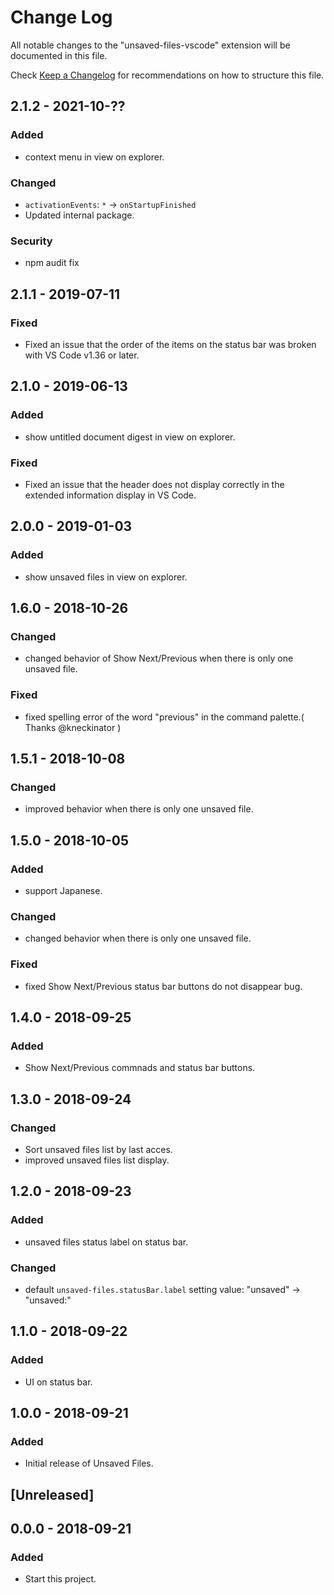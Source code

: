 # Change Log

All notable changes to the "unsaved-files-vscode" extension will be documented in this file.

Check [Keep a Changelog](http://keepachangelog.com/) for recommendations on how to structure this file.

## 2.1.2 - 2021-10-??

### Added

- context menu in view on explorer.

### Changed

- `activationEvents`: `*` -> `onStartupFinished`
- Updated internal package.

### Security

- npm audit fix

## 2.1.1 - 2019-07-11

### Fixed

- Fixed an issue that the order of the items on the status bar was broken with VS Code v1.36 or later.

## 2.1.0 - 2019-06-13

### Added

- show untitled document digest in view on explorer.

### Fixed

- Fixed an issue that the header does not display correctly in the extended information display in VS Code.

## 2.0.0 - 2019-01-03

### Added

- show unsaved files in view on explorer.

## 1.6.0 - 2018-10-26

### Changed

- changed behavior of Show Next/Previous when there is only one unsaved file.

### Fixed

- fixed spelling error of the word "previous" in the command palette.( Thanks @kneckinator )

## 1.5.1 - 2018-10-08

### Changed

- improved behavior when there is only one unsaved file.

## 1.5.0 - 2018-10-05

### Added

- support Japanese.

### Changed

- changed behavior when there is only one unsaved file.

### Fixed

- fixed Show Next/Previous status bar buttons do not disappear bug.

## 1.4.0 - 2018-09-25

### Added

- Show Next/Previous commnads and status bar buttons.

## 1.3.0 - 2018-09-24

### Changed

- Sort unsaved files list by last acces.
- improved unsaved files list display.

## 1.2.0 - 2018-09-23

### Added

- unsaved files status label on status bar.

### Changed

- default `unsaved-files.statusBar.label` setting value: "unsaved" -> "unsaved:"

## 1.1.0 - 2018-09-22

### Added

- UI on status bar.

## 1.0.0 - 2018-09-21

### Added

- Initial release of Unsaved Files.

## [Unreleased]

## 0.0.0 - 2018-09-21

### Added

- Start this project.

